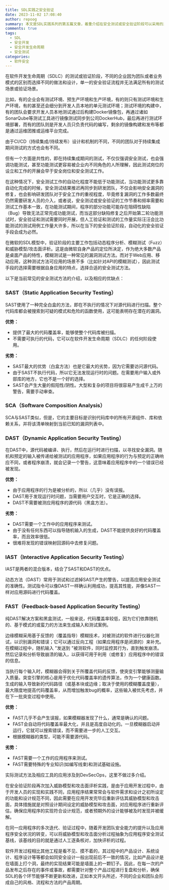 ```yaml
---
title: SDL实践之安全验证
date: 2023-11-02 17:08:40
author: repoog
summary: 本文是SDL实践系列的第五篇文章，着重介绍在安全测试或安全验证阶段可以采用的思路和手段。
comments: true
tags:
  - SDL
  - 安全开发
  - 安全开发生命周期
  - 安全测试
categories:
  - 软件安全
---
```


在软件开发生命周期（SDLC）的测试或验证阶段，不同的企业因为团队或者业务模式的区别而选择不同的做法和设计，单一的安全验证流程并无法满足所有的测试场景或验证场景。

比如，有的企业会有测试环境、预生产环境和生产环境，有的则只有测试环境和生产环境，有的甚至还会细分到开发人员本地的单元测试环境；测试环境的构建中，有的团队会要求开发人员本地测试通过后构建Docker镜像包，再通过诸如SonarQube等测试工具进行镜像测试同步到公司DockerHub，最后再进行测试环境部署，而有的团队则是开发人员只负责代码的编写，剩余的镜像构建和发布等都是通过运维团推或运维平台完成。

由于CI/CD（持续集成/持续发布）设计和机制的不同，不同的团队对于持续集成期间测试的方式也会有不同。

但有一个方面是共性的，即在持续集成期间的测试，不仅仅强调安全测试，也会强调功能测试，甚至功能测试更容易被企业内不同角色的人所理解，因此测试岗位的设立和工作的开展会早于安全岗位和安全测试工作。

在这种情况下，安全测试工作的自动化程度不能低于功能测试，当功能测试更多靠自动化完成的时候，安全测试结果推迟再同步到研发团队，不仅会影响安全漏洞的修复，也会影响研发团队对于安全工作的重视程度，毕竟修复漏洞的工作多数最终仍然需要研发人员的介入，或者说，安全测试或安全验证的工作节奏和频率需要和测试工作基本一致，在功能测试期间，程序的部分功能可能存在阻碍性缺陷（Bug）导致无法正常完成功能测试，而当这部分缺陷修复之后开始第二轮功能测试时，安全验证和测试需要同时开展，但人工验证和测试的工作量实际汪汪会比功能测试的测试用例工作量大许多，所以在当下的安全验证阶段，自动化的安全验证手段会成为必然。

在微软的SDL模型中，验证阶段的主要工作包括动态程序分析、模糊测试（Fuzz）和威胁模型/攻击面评析。这是由微软自身产品的定位所决定，作为绝大多数产品是桌面产品的特性，模糊测试是一种常见的漏洞测试方法。而对于Web应用、移动应用，这种测试方法可应用的场景不多（比如针对API的模糊测试），因此测试手段的选择需要根据自身应用的特点，选择合适的安全测试方法。

以下是当前常见的安全测试方法的介绍，以及相应的优缺点：

### **SAST（Static Application Security Testing）**

SAST使用了一种完全白盒的方法，即在不执行的情况下对源代码进行扫描。整个代码库都会被搜索到可疑的模式和危险的函数使用，这可能表明存在潜在的漏洞。

**优势：**

*   提供了最大的代码覆盖率，能够使整个代码库被扫描。
*   不需要可执行的代码，它可以在软件开发生命周期（SDLC）的任何阶段使用。

**劣势：**

*   SAST最大的优势（白盒方法）也是它最大的劣势，因为它需要访问源代码。
*   由于SAST不执行代码，所以它无法发现运行时的问题。在需要用户输入或外部库的地方，它也不是一个好的选择。
*   SAST会产生大量的假阳性/阴性。大型和复杂的项目将很容易产生成千上万的警告，需要手动审查。

### **SCA（Software Composition Analysis）**

SCA与SAST类似，但是，它的主要目标是识别代码库中的所有开源组件、库和依赖关系，并将该清单映射到当前已知的漏洞列表中。

### **DAST（Dynamic Application Security Testing）**

在DAST中，源代码被编译、执行，然后在运行时进行扫描，以寻找安全漏洞。随机和预定的输入被传递给被测试的应用程序，如果应用程序的行为与预定的正确响应不同，或者程序崩溃，就会记录一个警告，这意味着应用程序中的一个错误已经被发现。

**优势：**

*   由于应用程序的行为是被分析的，所以（几乎）没有误报。
*   DAST用于发现运行时问题，当需要用户交互时，它是正确的选择。
*   DAST不需要被测应用程序的源代码（黑盒方法）。

**劣势：**

*   DAST需要一个工作中的应用程序来测试。
*   由于没有任何东西可以指导随机输入的生成，DAST不能提供良好的代码覆盖率，而且效率很低。
*   很难将发现的错误映射回源码中去修复问题。

### **IAST（Interactive Application Security Testing）**

IAST是两者的混合版本，结合了SAST和DAST的优点。

动态方法（DAST）常用于测试和过滤掉SAST产生的警告，以提高应用安全测试的准确性。测试指令可以像DAST一样确认利用成功，提高其性能，并像SAST一样对应用源码进行代码覆盖。

### **FAST（Feedback-based Application Security Testing）**

纯DAST解决方案和黑盒测试，一般来说，代码覆盖率较低，因为它们依靠随机的、基于模式的或蛮力的方法来生成输入和测试案例。

边缘模糊采用基于反馈的（覆盖指导）模糊技术，对被测试的软件进行仪器化测试，以识别漏洞和错误；它可以通过反向工程（如果应用程序是闭源的）来补充。在模糊过程中，随机输入 "发送到 "被测软件，同时监控其行为，直到触发崩溃。然后记录和分析导致崩溃的输入，以获得可用于利用（或修复）应用程序中的错误的信息。

当执行每个输入时，模糊器会得到关于所覆盖代码的反馈，使突变引擎能够测量输入质量。突变引擎的核心是用于优化代码覆盖率的遗传算法，作为一个健康函数。生成的输入导致新的代码路径（或基本块或边缘；取决于使用的模糊覆盖度量），最大限度地提高代码覆盖率，从而增加触发bug的概率，这些输入被优先考虑，并在下一批突变过程中使用。

**优势：**

*   FAST几乎不会产生误报，如果模糊器发现了什么，通常是确认的问题。
*   FAST会自动将代码覆盖率最大化，并且是高度自动化的。一旦模糊器启动并运行，它就可以搜索错误，而不需要进一步的人工交互。
*   根据模糊器的类型，可能不需要源代码。

**劣势：**

*   FAST需要一个工作的应用程序来测试。
*   FAST需要特殊的专业知识(如编写线束)和测试基础设施。

实际测试方法及相应工具的应用涉及到DevSecOps，这里不做过多介绍。

在安全验证阶段再次加入威胁模型和攻击面评析实践，是由于应用开发过程中，由于开发人员的实现和实践不同，应用程序结果常常会与软件需求和设计之初所设定的功能和设计规范不同，因此需要在应用开发完毕后重新评估其威胁模型和攻击面，具体措施就是对照设计期间设定的威胁模型和攻击面，对应用程序进行重新评估，确保应用程序的实现符合设计规范，或者预期外的设计能够被及时发现并被缓解。

在同一应用程序的多次迭代、验证过程中，随着开发团队安全能力的提升以及应用程序安全状况的转变，可以将威胁模型和攻击面分析过程抽象为应用程序安全测试基线，该基线的目的就是通过人工逐条核对，加快评析的过程。

软件开发过程相比其他工程是看不见、摸不着的，其过程中的产品设计、系统设计、程序设计等等都会如同安全设计一般出现前后不一致的情况，比如产品设计是在墙面上打个洞，最终的实现结果可能是墙面上的一颗钉子。因此，在每一次的产品发布之后存在的事件或事故，都需要针对整个产品过程进行复盘和分析，确保SDL的各个环节能够不断更新和改进，正如本文开头所述，不同的企业和团队会形成自己的风格、流程和方法的产品周期。